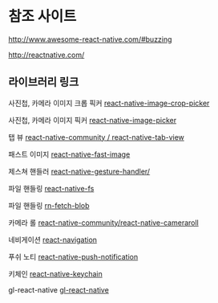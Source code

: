 # 참조 사이트

<http://www.awesome-react-native.com/#buzzing>

<http://reactnative.com/>

## 라이브러리 링크

사진첩, 카메라 이미지 크롭 픽커
[react-native-image-crop-picker](https://github.com/ivpusic/react-native-image-crop-picker)

사진첩, 카메라 이미지 픽커
[react-native-image-picker](https://github.com/react-native-community/react-native-image-picker)

탭 뷰
[react-native-community / react-native-tab-view](https://github.com/react-native-community/react-native-tab-view)

패스트 이미지
[react-native-fast-image](https://github.com/DylanVann/react-native-fast-image)

제스쳐 핸들러
[react-native-gesture-handler/](https://software-mansion.github.io/react-native-gesture-handler/)

파일 핸들링
[react-native-fs](https://github.com/itinance/react-native-fs)

파일 핸들링
[rn-fetch-blob](https://github.com/joltup/rn-fetch-blob)

카메라 롤
[react-native-community/react-native-cameraroll](https://github.com/react-native-community/react-native-cameraroll)

네비게이션
[react-navigation](https://reactnavigation.org/en/)

푸쉬 노티
[react-native-push-notification](https://github.com/zo0r/react-native-push-notification)

키체인
[react-native-keychain](https://github.com/oblador/react-native-keychain)

gl-react-native
[gl-react-native](https://www.npmjs.com/package/gl-react-native)
